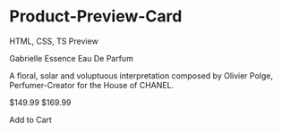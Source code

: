 # Product-Preview-Card

 HTML, CSS, TS
Preview

  Gabrielle Essence Eau De Parfum

  A floral, solar and voluptuous interpretation composed by Olivier Polge,
  Perfumer-Creator for the House of CHANEL.

  $149.99
  $169.99

  Add to Cart
